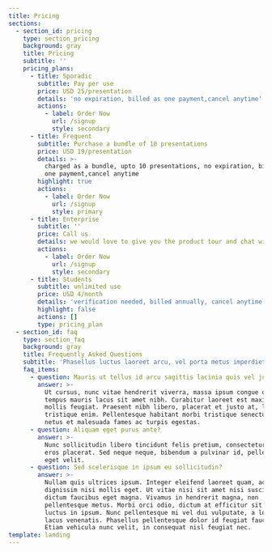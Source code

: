 ```yaml
---
title: Pricing
sections:
  - section_id: pricing
    type: section_pricing
    background: gray
    title: Pricing
    subtitle: ''
    pricing_plans:
      - title: Sporadic
        subtitle: Pay per use
        price: USD 25/presentation
        details: 'no expiration, billed as one payment,cancel anytime'
        actions:
          - label: Order Now
            url: /signup
            style: secondary
      - title: Frequent
        subtitle: Purchase a bundle of 10 presentations
        price: USD 19/presentation
        details: >-
          charged as a bundle, upto 10 presentations, no expiration, billed as
          one payment,cancel anytime
        highlight: true
        actions:
          - label: Order Now
            url: /signup
            style: primary
      - title: Enterprise
        subtitle: ''
        price: Call us
        details: we would love to give you the product tour and chat with you
        actions:
          - label: Order Now
            url: /signup
            style: secondary
      - title: Students
        subtitle: unlimited use
        price: USD 4/month
        details: 'verification needed, billed annually, cancel anytime'
        highlight: false
        actions: []
        type: pricing_plan
  - section_id: faq
    type: section_faq
    background: gray
    title: Frequently Asked Questions
    subtitle: 'Phasellus luctus laoreet arcu, vel porta metus imperdiet sit amet.'
    faq_items:
      - question: Mauris ut tellus id arcu sagittis lacinia quis vel justo?
        answer: >-
          Ut cursus, nunc vitae hendrerit viverra, massa ipsum congue quam, sed
          tempus mauris lacus sit amet nibh. Curabitur laoreet est maximus
          mollis feugiat. Praesent nibh libero, placerat et justo at, luctus
          tristique enim. Pellentesque habitant morbi tristique senectus et
          netus et malesuada fames ac turpis egestas.
      - question: Aliquam eget purus ante?
        answer: >-
          Nunc sollicitudin libero tincidunt felis pretium, consectetur aliquam
          eros placerat. Sed neque neque, bibendum a pulvinar id, pellentesque
          eget velit. 
      - question: Sed scelerisque in ipsum eu sollicitudin?
        answer: >-
          Nullam quis ultrices ipsum. Integer eleifend laoreet quam, ac
          dignissim nisi mollis eget. Ut vitae nisi sit amet nisi suscipit
          dictum faucibus eget magna. Vivamus in hendrerit magna, non
          pellentesque metus. Morbi orci odio, dictum at efficitur sit amet,
          luctus in ipsum. Nunc pellentesque mi vel dui vulputate, a lobortis
          lacus venenatis. Phasellus pellentesque dolor id feugiat faucibus.
          Etiam vehicula nunc velit, in consequat nisl feugiat nec.
template: landing
---
```

